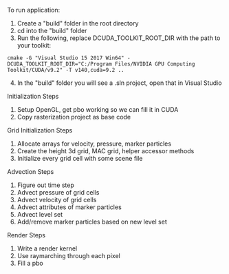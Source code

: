 To run application:

1) Create a "build" folder in the root directory
2) cd into the "build" folder
3) Run the following, replace DCUDA_TOOLKIT_ROOT_DIR with the path to your toolkit:

`cmake -G "Visual Studio 15 2017 Win64" -DCUDA_TOOLKIT_ROOT_DIR="C:/Program Files/NVIDIA GPU Computing Toolkit/CUDA/v9.2" -T v140,cuda=9.2 ..`

4) In the "build" folder you will see a .sln project, open that in Visual Studio


Initialization Steps

1. Setup OpenGL, get pbo working so we can fill it in CUDA
2. Copy rasterization project as base code

Grid Initialization Steps

1. Allocate arrays for velocity, pressure, marker particles
2. Create the height 3d grid, MAC grid, helper accessor methods
3. Initialize every grid cell with some scene file

Advection Steps

1. Figure out time step 
2. Advect pressure of grid cells
3. Advect velocity of grid cells
4. Advect attributes of marker particles
5. Advect level set
6. Add/remove marker particles based on new level set

Render Steps

1. Write a render kernel
2. Use raymarching through each pixel
3. Fill a pbo
